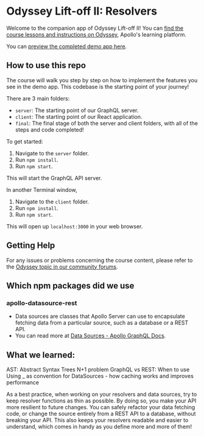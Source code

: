 # Odyssey Lift-off II: Resolvers

Welcome to the companion app of Odyssey Lift-off II! You can [find the course lessons and instructions on Odyssey](https://odyssey.apollographql.com/lift-off-part2), Apollo's learning platform.

You can [preview the completed demo app here](https://lift-off-client-demo.netlify.app/).

## How to use this repo

The course will walk you step by step on how to implement the features you see in the demo app. This codebase is the starting point of your journey!

There are 3 main folders:

- `server`: The starting point of our GraphQL server.
- `client`: The starting point of our React application.
- `final`: The final stage of both the server and client folders, with all of the steps and code completed!

To get started:

1. Navigate to the `server` folder.
1. Run `npm install`.
1. Run `npm start`.

This will start the GraphQL API server.

In another Terminal window,

1. Navigate to the `client` folder.
1. Run `npm install`.
1. Run `npm start`.

This will open up `localhost:3000` in your web browser.

## Getting Help

For any issues or problems concerning the course content, please refer to the [Odyssey topic in our community forums](https://community.apollographql.com/tags/c/help/6/odyssey).

## Which npm packages did we use

### **apollo-datasource-rest**
- Data sources are classes that Apollo Server can use to encapsulate fetching data from a particular source, such as a database or a REST API.
- You can read more at [Data Sources - Apollo GraphQL Docs](https://www.apollographql.com/docs/apollo-server/data/data-sources/).

## What we learned:
AST: Abstract Syntax Trees
N+1 problem
GraphQL vs REST: When to use 
Using _ as convention for 
DataSources - how caching works and improves performance

As a best practice, when working on your resolvers and data sources, try to keep resolver functions as thin as possible. By doing so, you make your API more resilient to future changes. You can safely refactor your data fetching code, or change the source entirely from a REST API to a database, without breaking your API. This also keeps your resolvers readable and easier to understand, which comes in handy as you define more and more of them!

